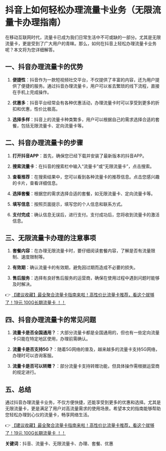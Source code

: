 # 抖音上如何轻松办理流量卡业务（无限流量卡办理指南）

在移动互联网时代，流量卡已成为我们日常生活中不可或缺的一部分。尤其是无限流量卡，更是受到了广大用户的青睐。那么，如何在抖音上轻松办理流量卡业务呢？本文将为您详细解答。

## 一、抖音办理流量卡的优势

1. **便捷性**：抖音作为一款短视频社交平台，不仅提供了丰富的内容，还为用户提供了便捷的服务。通过抖音办理流量卡，用户可以省去繁琐的线下流程，直接在手机上完成操作。

2. **优惠多**：抖音平台经常会有各种优惠活动，办理流量卡时可以享受到更多的折扣和优惠，性价比极高。

3. **选择多样**：抖音上的流量卡种类繁多，用户可以根据自己的需求选择合适的套餐，包括无限流量卡、定向流量卡等。

## 二、抖音办理流量卡的步骤

1. **打开抖音APP**：首先，确保您已经下载并安装了最新版本的抖音APP。

2. **搜索流量卡**：在抖音的搜索栏中输入“流量卡”或“无限流量卡”，点击搜索。

3. **查看推荐**：在搜索结果中，您可以看到各种流量卡的推荐信息。点击您感兴趣的卡片，查看详细信息。

4. **选择套餐**：根据您的需求选择合适的套餐，如无限流量卡、定向流量卡等。

5. **填写信息**：按照页面提示，填写您的个人信息和联系方式。

6. **支付完成**：确认信息无误后，进行支付。支付成功后，您将收到流量卡的激活信息。

## 三、无限流量卡办理的注意事项

1. **套餐内容**：在办理无限流量卡时，要仔细阅读套餐内容，了解是否有流量限制、速度限制等。

2. **有效期**：确认流量卡的有效期，避免因过期而造成不必要的损失。

3. **售后服务**：选择有良好售后服务的运营商，确保在使用过程中遇到问题时能够及时解决。

👉 [【建议收藏】最全聚合流量卡指南来啦！高性价比流量卡推荐，看这个就够了！19元 100G长期流量卡 ！！](https://bit.ly/Liuliangka)

## 四、抖音办理流量卡的常见问题

1. **流量卡是否全国通用？**：大部分流量卡都是全国通用的，但也有一些定向流量卡只能在特定地区使用，办理前需确认。

2. **流量卡是否支持5G？**：随着5G网络的普及，越来越多的流量卡支持5G网络，办理时可以咨询客服。

3. **流量卡是否可以转赠？**：部分流量卡支持转赠功能，但具体操作需根据运营商的规定进行。

## 五、总结

通过抖音办理流量卡业务，不仅方便快捷，还能享受到更多的优惠和选择。尤其是无限流量卡，更是满足了用户对高流量需求的使用场景。希望本文的指南能够帮助您轻松办理到心仪的流量卡，畅享网络生活。

👉 [【建议收藏】最全聚合流量卡指南来啦！高性价比流量卡推荐，看这个就够了！19元 100G长期流量卡 ！！](https://bit.ly/Liuliangka)

**关键词**：抖音、流量卡、无限流量卡、办理、套餐、优惠
